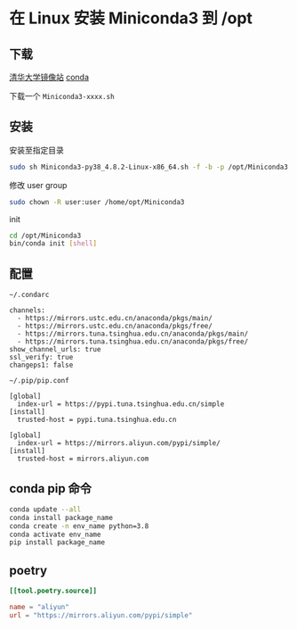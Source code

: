 # 在 Linux 安装 Miniconda3 到 /opt

## 下载

[清华大学镜像站](https://mirrors.tuna.tsinghua.edu.cn/anaconda/miniconda/)
[conda](https://docs.conda.io/en/latest/miniconda.html)

下载一个 `Miniconda3-xxxx.sh`

## 安装

安装至指定目录

```bash
sudo sh Miniconda3-py38_4.8.2-Linux-x86_64.sh -f -b -p /opt/Miniconda3
```

修改 user group

```bash
sudo chown -R user:user /home/opt/Miniconda3
```

init

```bash
cd /opt/Miniconda3
bin/conda init [shell]
```

## 配置

`~/.condarc`

```text
channels:
  - https://mirrors.ustc.edu.cn/anaconda/pkgs/main/
  - https://mirrors.ustc.edu.cn/anaconda/pkgs/free/
  - https://mirrors.tuna.tsinghua.edu.cn/anaconda/pkgs/main/
  - https://mirrors.tuna.tsinghua.edu.cn/anaconda/pkgs/free/
show_channel_urls: true
ssl_verify: true
changeps1: false
```

`~/.pip/pip.conf`

```text
[global]
  index-url = https://pypi.tuna.tsinghua.edu.cn/simple
[install]
  trusted-host = pypi.tuna.tsinghua.edu.cn

[global]
  index-url = https://mirrors.aliyun.com/pypi/simple/
[install]
  trusted-host = mirrors.aliyun.com
```

## conda pip 命令

```bash
conda update --all
conda install package_name
conda create -n env_name python=3.8
conda activate env_name
pip install package_name
```

## poetry

```toml
[[tool.poetry.source]]

name = "aliyun"
url = "https://mirrors.aliyun.com/pypi/simple"
```
